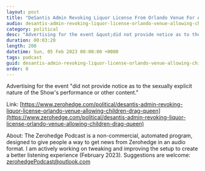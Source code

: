 ```yaml
---
layout: post
title: "DeSantis Admin Revoking Liquor License From Orlando Venue For Allowing Children At 'Drag Queen Christmas'"
audio: desantis-admin-revoking-liquor-license-orlando-venue-allowing-children-drag-queen-2
category: political
desc: "Advertising for the event &quot;did not provide notice as to the sexually explicit nature of the Show's performance or other content.&quot;"
duration: 00:03:20
length: 200
datetime: Sun, 05 Feb 2023 00:00:00 +0000
tags: podcast
guid: desantis-admin-revoking-liquor-license-orlando-venue-allowing-children-drag-queen-0
order: 0
---
```

Advertising for the event &quot;did not provide notice as to the sexually explicit nature of the Show's performance or other content.&quot;

Link: [https://www.zerohedge.com/political/desantis-admin-revoking-liquor-license-orlando-venue-allowing-children-drag-queen](https://www.zerohedge.com/political/desantis-admin-revoking-liquor-license-orlando-venue-allowing-children-drag-queen)

About: The Zerohedge Podcast is a non-commercial, automated program, designed to give people a way to get news from Zerohedge in an audio format.  I am actively working on tweaking and improving the setup to create a better listening experience (February 2023).  Suggestions are welcome: [zerohedgePodcast@outlook.com](mailto:zerohedgePodcast@outlook.com)
